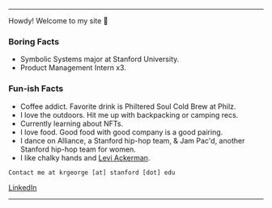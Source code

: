 ***
Howdy! Welcome to my site 👋 

### Boring Facts
* Symbolic Systems major at Stanford University.
* Product Management Intern x3.

### Fun-ish Facts
* Coffee addict. Favorite drink is Philtered Soul Cold Brew at Philz.
* I love the outdoors. Hit me up with backpacking or camping recs.
* Currently learning about NFTs.
* I love food. Good food with good company is a good pairing.
* I dance on Alliance, a Stanford hip-hop team, & Jam Pac'd, another Stanford hip-hop team for women.
* I like chalky hands and [Levi Ackerman](https://youtu.be/WjiCS5Zj1hM).

```
Contact me at krgeorge [at] stanford [dot] edu
```
[LinkedIn](https://www.linkedin.com/in/kayleegeorge8/)

***
